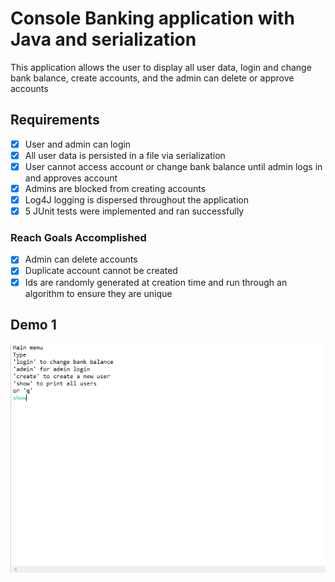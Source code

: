 
# Console Banking application with Java and serialization

This application allows the user to display all user data, login and change bank balance, create accounts, and the admin can delete or approve accounts

## Requirements

- [x] User and admin can login
- [x] All user data is persisted in a file via serialization
- [x] User cannot access account or change bank balance until admin logs in and approves account
- [x] Admins are blocked from creating accounts
- [x] Log4J logging is dispersed throughout the application
- [x] 5 JUnit tests were implemented and ran successfully

### Reach Goals Accomplished

- [x] Admin can delete accounts
- [x] Duplicate account cannot be created
- [x] Ids are randomly generated at creation time and run through an algorithm to ensure they are unique

## Demo 1

![demo](Run5.gif)
